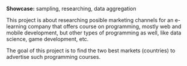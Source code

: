 **Showcase:** sampling, researching, data aggregation

This project is about researching posible marketing channels for an e-learning company that offers course on programming, mostly web and mobile development, but other types of programming as well, like data science, game development, etc.

The goal of this project is to find the two best markets (countries) to advertise such programming courses.
